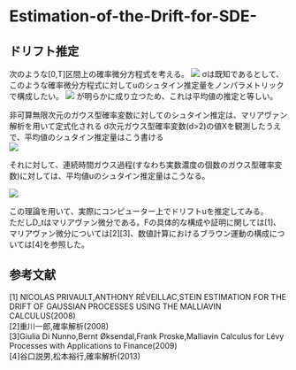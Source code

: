 # Estimation-of-the-Drift-for-SDE-
## ドリフト推定
次のような[0,T]区間上の確率微分方程式を考える。
<img src="https://latex.codecogs.com/gif.latex?dX_t=\dot{u}_tdt+\sigma&space;dW_t" />
σは既知であるとして、このような確率微分方程式に対してuのシュタイン推定量をノンパラメトリックで構成したい。
<img src="https://latex.codecogs.com/gif.latex?E[X_t]=u_t" />
が明らかに成り立つため、これは平均値の推定と等しい。  

非可算無限次元のガウス型確率変数に対してのシュタイン推定は、マリアヴァン解析を用いて定式化される
d次元ガウス型確率変数(d>2)の値Xを観測したうえで、平均値のシュタイン推定量はこう書ける  
<img src="https://latex.codecogs.com/gif.latex?\hat{\mu}=X+\frac{2-d}{||X||}X" />

それに対して、連続時間ガウス過程(すなわち実数濃度の個数のガウス型確率変数)に対しては、平均値uのシュタイン推定量はこうなる。

<img src="https://latex.codecogs.com/gif.latex?\hat{u}=X_t+D_tlogF" />

この理論を用いて、実際にコンピューター上でドリフトuを推定してみる。  
ただしD_tはマリアヴァン微分である。Fの具体的な構成や証明に関しては[1]、マリアヴァン微分については[2][3]、数値計算におけるブラウン運動の構成については[4]を参照した。

## 参考文献
[1] NICOLAS PRIVAULT,ANTHONY RÉVEILLAC,STEIN ESTIMATION FOR THE DRIFT OF GAUSSIAN PROCESSES USING THE MALLIAVIN CALCULUS(2008)  
[2]重川一郎,確率解析(2008)  
[3]Giulia Di Nunno,Bernt Øksendal,Frank Proske,Malliavin Calculus for Lévy Processes with Applications to Finance(2009)  
[4]谷口説男,松本裕行,確率解析(2013)  
